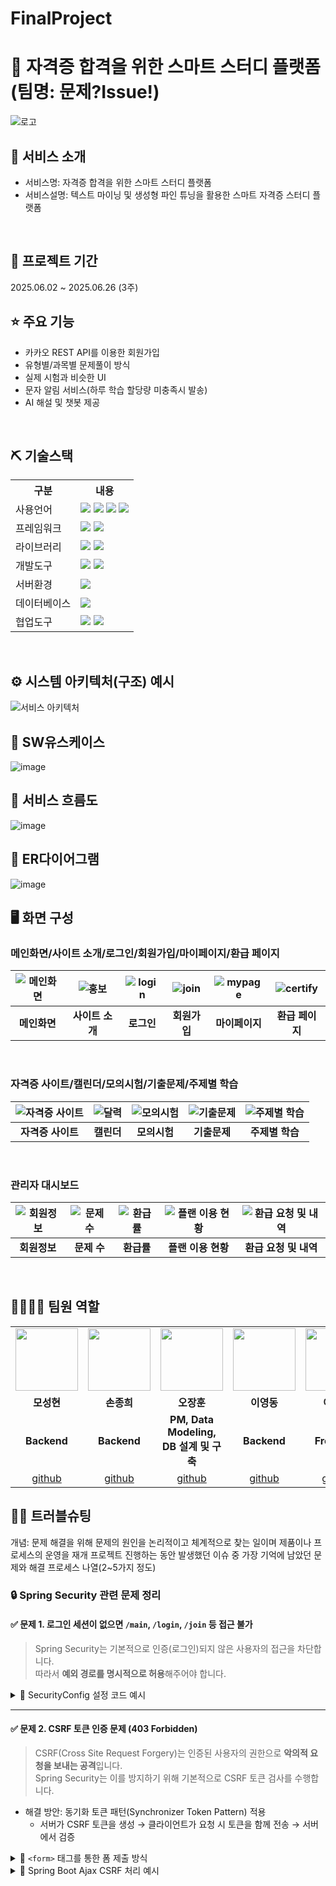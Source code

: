 # FinalProject
# 📎 자격증 합격을 위한 스마트 스터디 플랫폼(팀명: 문제?Issue!)
![로고](https://github.com/user-attachments/assets/229114bb-727f-4f61-9e79-a5e975a2767c)



## 👀 서비스 소개
* 서비스명:  자격증 합격을 위한 스마트 스터디 플랫폼
* 서비스설명: 텍스트 마이닝 및 생성형 파인 튜닝을 활용한 스마트 자격증 스터디 플랫폼
<br>

## 📅 프로젝트 기간
2025.06.02 ~ 2025.06.26 (3주)
<br>

## ⭐ 주요 기능
* 카카오 REST API를 이용한 회원가입
* 유형별/과목별 문제풀이 방식
* 실제 시험과 비슷한 UI
* 문자 알림 서비스(하루 학습 할당량 미충족시 발송)
* AI 해설 및 챗봇 제공
<br>

## ⛏ 기술스택
<table>
    <tr>
        <th>구분</th>
        <th>내용</th>
    </tr>
    <tr>
        <td>사용언어</td>
        <td>
            <img src="https://img.shields.io/badge/Java-007396?style=for-the-badge&logo=java&logoColor=white"/>
            <img src="https://img.shields.io/badge/HTML5-E34F26?style=for-the-badge&logo=HTML5&logoColor=white"/>
            <img src="https://img.shields.io/badge/CSS3-1572B6?style=for-the-badge&logo=CSS3&logoColor=white"/>
            <img src="https://img.shields.io/badge/JavaScript-F7DF1E?style=for-the-badge&logo=JavaScript&logoColor=white"/>
        </td>
    <tr>
        <td>프레임워크</td>
        <td>
            <img src="https://img.shields.io/badge/Spring Boot-6DB33F?style=for-the-badge&logo=springboot&logoColor=white"/>
            <img src="https://img.shields.io/badge/Spring Security-6DB33F?style=for-the-badge&logo=springsecurity&logoColor=white"/> 
        </td>
    </tr>
    </tr>
    <tr>
        <td>라이브러리</td>
        <td>
            <img src="https://img.shields.io/badge/BootStrap-7952B3?style=for-the-badge&logo=BootStrap&logoColor=white"/>
            <img src="https://img.shields.io/badge/Thymeleaf-005F0F?style=for-the-badge&logo=thymeleaf&logoColor=white"/>
        </td>
    </tr>
    <tr>
        <td>개발도구</td>
        <td>
            <img src="https://img.shields.io/badge/Eclipse-2C2255?style=for-the-badge&logo=Eclipse&logoColor=white"/>
            <img src="https://img.shields.io/badge/VSCode-007ACC?style=for-the-badge&logo=VisualStudioCode&logoColor=white"/>
        </td>
    </tr>
    <tr>
        <td>서버환경</td>
        <td>
            <img src="https://img.shields.io/badge/Apache Tomcat-F8DC75?style=for-the-badge&logo=apachetomcat&logoColor=white"/>
        </td>
    </tr>
    <tr>
        <td>데이터베이스</td>
        <td>
            <img src="https://img.shields.io/badge/MySQL-4479A1?style=for-the-badge&logo=MySQL&logoColor=white"/> 
        </td>
    </tr>
    <tr>
        <td>협업도구</td>
        <td>
            <img src="https://img.shields.io/badge/Git-F05032?style=for-the-badge&logo=Git&logoColor=white"/>
            <img src="https://img.shields.io/badge/GitHub-181717?style=for-the-badge&logo=GitHub&logoColor=white"/>
        </td>
    </tr>
</table>


<br>

## ⚙ 시스템 아키텍처(구조) 예시 
![서비스 아키텍처](https://user-images.githubusercontent.com/25995055/169925538-15867bd9-aa0b-42fc-a39b-88981e926e51.png)
<br>

## 📌 SW유스케이스
![image](https://user-images.githubusercontent.com/25995055/178401023-9a015e66-aa6e-4d74-8564-9b1f9d306649.png)
<br>

## 📌 서비스 흐름도
![image](https://user-images.githubusercontent.com/25995055/178401048-d6484bda-a2d7-40e1-998b-2bd195cd9f89.png)
<br>

## 📌 ER다이어그램
![image](https://user-images.githubusercontent.com/25995055/169925318-102784c2-893f-4fd7-bec9-a54c44b669d4.png)
<br>

## 🖥 화면 구성

### 메인화면/사이트 소개/로그인/회원가입/마이페이지/환급 페이지
![메인화면](https://github.com/user-attachments/assets/b190b4f3-4ded-4426-b5fb-6a08cef5b388) | ![홍보](https://github.com/user-attachments/assets/f436bff1-e092-438b-8ceb-847774588525) | ![login](https://github.com/user-attachments/assets/7c90c92d-7420-4179-bb75-27242457179a) | ![join](https://github.com/user-attachments/assets/8bf88181-b8eb-496f-a31f-b1bb02d3b876) | ![mypage](https://github.com/user-attachments/assets/3cc086f9-ed20-4bd9-b5c9-96eb0b2c1d23) | ![certify](https://github.com/user-attachments/assets/7d1fc01e-fad7-4a8d-ad04-5c3d21dca0d2)
|:---:|:---:|:---:|:---:|:---:|:---:|
|**메인화면**|**사이트 소개**|**로그인**|**회원가입**|**마이페이지**|**환급 페이지**|
<br>

### 자격증 사이트/캘린더/모의시험/기출문제/주제별 학습
![자격증 사이트](https://github.com/user-attachments/assets/2a57d825-dde1-44ef-bd6d-416fd4c9534d) | ![달력](https://github.com/user-attachments/assets/96b0f988-5ed2-48fc-bbf6-47647f8373de) | ![모의시험](https://github.com/user-attachments/assets/d8deaf6d-781a-4be8-b0dd-f5c9adc86c57) | ![기출문제](https://github.com/user-attachments/assets/90b4a5d4-c124-446d-9515-89e026efbdcf) | ![주제별 학습](https://github.com/user-attachments/assets/b8a2b174-5b32-43ba-b841-3bdc107e19b7)
|:---:|:---:|:---:|:---:|:---:|
|**자격증 사이트**|**캘린더**|**모의시험**|**기출문제**|**주제별 학습**|
<br>

### 관리자 대시보드
![회원정보](https://github.com/user-attachments/assets/dc6970fc-1dda-44a9-885e-092950e07b5e) | ![문제 수](https://github.com/user-attachments/assets/77878612-a3e6-4bee-98f6-cee551bf2c5b) | ![환급률](https://github.com/user-attachments/assets/37c7f56a-7ed3-4cca-ad1f-3703f4432ef2) | ![플랜 이용 현황](https://github.com/user-attachments/assets/8f485ff9-8549-4b73-b076-fc400ef067ce) | ![환급 요청 및 내역](https://github.com/user-attachments/assets/888fa35f-8ca7-4d3c-a8bd-1fd754295850)
|:---:|:---:|:---:|:---:|:---:|
|**회원정보**|**문제 수**|**환급률**|**플랜 이용 현황**|**환급 요청 및 내역**|
<br>

## 👨‍👩‍👦‍👦 팀원 역할
<table>
  <tr>
    <td align="center"><img src="https://item.kakaocdn.net/do/fd49574de6581aa2a91d82ff6adb6c0115b3f4e3c2033bfd702a321ec6eda72c" width="100" height="100"/></td>
    <td align="center"><img src="https://encrypted-tbn0.gstatic.com/images?q=tbn:ANd9GcTLPduGMgHvJwQ0gD80mZ8PT71tcPQ67dUL-Q&s" width="100" height="100"/></td>
    <td align="center"><img src="https://mb.ntdtv.kr/assets/uploads/2019/01/Screen-Shot-2019-01-08-at-4.31.55-PM-e1546932545978.png" width="100" height="100"/></td>
    <td align="center"><img src="https://mblogthumb-phinf.pstatic.net/20160127_177/krazymouse_1453865104404DjQIi_PNG/%C4%AB%C4%AB%BF%C0%C7%C1%B7%BB%C1%EE_%B6%F3%C0%CC%BE%F0.png?type=w2" width="100" height="100"/></td>
    <td align="center"><img src="https://i.pinimg.com/236x/ed/bb/53/edbb53d4f6dd710431c1140551404af9.jpg" width="100" height="100"/></td>
    <td align="center"><img src="https://pbs.twimg.com/media/B-n6uPYUUAAZSUx.png" width="100" height="100"/></td>
  </tr>
  <tr>
    <td align="center"><strong>모성현</strong></td>
    <td align="center"><strong>손종희</strong></td>
    <td align="center"><strong>오장훈</strong></td>
    <td align="center"><strong>이영동</strong></td>
    <td align="center"><strong>이조은</strong></td>
    <td align="center"><strong>최유정</strong></td>
  </tr>
  <tr>
    <td align="center"><b>Backend</b></td>  
    <td align="center"><b>Backend</b></td>
    <td align="center"><b>PM, Data Modeling,<br>DB 설계 및 구축</b></td>
    <td align="center"><b>Backend</b></td>
    <td align="center"><b>FrontEnd</b></td>
    <td align="center"><b>FrontEnd</b></td>
  </tr>
  <tr>
    <td align="center"><a href="https://github.com/mosunghyun" target='_blank'>github</a></td>
    <td align="center"><a href="https://github.com/SonJonghee" target='_blank'>github</a></td>
    <td align="center"><a href="https://github.com/Ojanghun" target='_blank'>github</a></td>
    <td align="center"><a href="https://github.com/plume213" target='_blank'>github</a></td>
    <td align="center"><a href="https://github.com/JoeunL" target='_blank'>github</a></td>
    <td align="center"><a href="https://github.com/yyyujeong" target='_blank'>github</a></td>
  </tr>
</table>

## 🤾‍♂️ 트러블슈팅
개념: 문제 해결을 위해 문제의 원인을 논리적이고 체계적으로 찾는 일이며 제품이나 프로세스의 운영을 재개
프로젝트 진행하는 동안 발생했던 이슈 중 가장 기억에 남았던 문제와 해결 프로세스 나열(2~5가지 정도)

### 🔒 Spring Security 관련 문제 정리

#### ✅ 문제 1. 로그인 세션이 없으면 `/main`, `/login`, `/join` 등 접근 불가

> Spring Security는 기본적으로 인증(로그인)되지 않은 사용자의 접근을 차단합니다.<br>
따라서 **예외 경로를 명시적으로 허용**해주어야 합니다.

<details>
<summary>📌 SecurityConfig 설정 코드 예시</summary>

```java
@Configuration
@EnableWebSecurity
public class SecurityConfig extends WebSecurityConfigurerAdapter {

    @Override
    protected void configure(HttpSecurity http) throws Exception {
        http
            .authorizeRequests()
                .antMatchers("/login", "/css/**", "/js/**").permitAll() // 누구나 접근 가능
                .antMatchers("/admin/**").hasRole("ADMIN") // 관리자만
                .anyRequest().authenticated() // 나머지는 로그인 필요
            .and()
                .formLogin()
                .loginPage("/login") // 커스텀 로그인 페이지
                .permitAll()
            .and()
                .logout()
                .permitAll();
    }
}
```
</details>

---

#### ✅ 문제 2. CSRF 토큰 인증 문제 (403 Forbidden)

> CSRF(Cross Site Request Forgery)는 인증된 사용자의 권한으로 **악의적 요청을 보내는 공격**입니다.<br>
Spring Security는 이를 방지하기 위해 기본적으로 CSRF 토큰 검사를 수행합니다.

* 해결 방안: 동기화 토큰 패턴(Synchronizer Token Pattern) 적용
  * 서버가 CSRF 토큰을 생성 → 클라이언트가 요청 시 토큰을 함께 전송 → 서버에서 검증

<details>
<summary>📌 <code>&lt;form&gt;</code> 태그를 통한 폼 제출 방식</summary>

```html
<form th:action="@{/submit}" method="post">
    <input type="text" name="name" />
    <button type="submit">전송</button>
</form>
```
* <code>th:action</code>을 쓰면 → Spring Security + Thymeleaf가 자동으로 CSRF 토큰 hidden input 필드를 삽입합니다.
```html
<input type="hidden" name="_csrf" value="생성된토큰값">
```
</details>

<details>
<summary>📌 Spring Boot Ajax CSRF 처리 예시</summary>

```javascript
// 메타 태그에서 CSRF 토큰 읽기
const csrfToken = document.querySelector('meta[name="_csrf"]').getAttribute("content");
const csrfHeader = document.querySelector('meta[name="_csrf_header"]').getAttribute("content");

// Ajax 요청에 CSRF 토큰 헤더 추가
$.ajax({
    url: "/submit",
    type: "POST",
    data: JSON.stringify(data),
    contentType: "application/json",
    beforeSend: function(xhr) {
        xhr.setRequestHeader(csrfHeader, csrfToken);
    },
    success: function(res) {
        console.log("Success:", res);
    },
    error: function() {
        alert("403 에러! CSRF 토큰 확인 필요");
    }
});
```
 </details>
